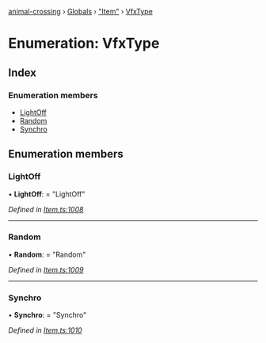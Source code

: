 [animal-crossing](../README.md) › [Globals](../globals.md) › ["Item"](../modules/_item_.md) › [VfxType](_item_.vfxtype.md)

# Enumeration: VfxType

## Index

### Enumeration members

* [LightOff](_item_.vfxtype.md#lightoff)
* [Random](_item_.vfxtype.md#random)
* [Synchro](_item_.vfxtype.md#synchro)

## Enumeration members

###  LightOff

• **LightOff**: = "LightOff"

*Defined in [Item.ts:1008](https://github.com/Norviah/animal-crossing/blob/2672d28/module/types/Item.ts#L1008)*

___

###  Random

• **Random**: = "Random"

*Defined in [Item.ts:1009](https://github.com/Norviah/animal-crossing/blob/2672d28/module/types/Item.ts#L1009)*

___

###  Synchro

• **Synchro**: = "Synchro"

*Defined in [Item.ts:1010](https://github.com/Norviah/animal-crossing/blob/2672d28/module/types/Item.ts#L1010)*
